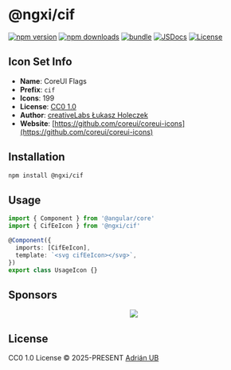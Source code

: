 # @ngxi/cif

[![npm version][npm-version-src]][npm-version-href]
[![npm downloads][npm-downloads-src]][npm-downloads-href]
[![bundle][bundle-src]][bundle-href]
[![JSDocs][jsdocs-src]][jsdocs-href]
[![License][license-src]][license-href]

## Icon Set Info

- **Name**: CoreUI Flags
- **Prefix**: `cif`
- **Icons**: 199
- **License**: [CC0 1.0](https://creativecommons.org/publicdomain/zero/1.0/)
- **Author**: [creativeLabs Łukasz Holeczek](https://github.com/coreui/coreui-icons)
- **Website**: [https://github.com/coreui/coreui-icons](https://github.com/coreui/coreui-icons)

## Installation

```sh
npm install @ngxi/cif
```

## Usage

```ts
import { Component } from '@angular/core'
import { CifEeIcon } from '@ngxi/cif'

@Component({
  imports: [CifEeIcon],
  template: `<svg cifEeIcon></svg>`,
})
export class UsageIcon {}
```

## Sponsors

<p align="center">
  <a href="https://cdn.jsdelivr.net/gh/adrian-ub/static/sponsors.svg">
    <img src='https://cdn.jsdelivr.net/gh/adrian-ub/static/sponsors.svg'/>
  </a>
</p>

## License

CC0 1.0 License © 2025-PRESENT [Adrián UB](https://github.com/adrian-ub)

<!-- Badges -->

[npm-version-src]: https://img.shields.io/npm/v/@ngxi/cif?style=flat&colorA=080f12&colorB=1fa669
[npm-version-href]: https://npmjs.com/package/@ngxi/cif
[npm-downloads-src]: https://img.shields.io/npm/dm/@ngxi/cif?style=flat&colorA=080f12&colorB=1fa669
[npm-downloads-href]: https://npmjs.com/package/@ngxi/cif
[bundle-src]: https://img.shields.io/bundlephobia/minzip/@ngxi/cif?style=flat&colorA=080f12&colorB=1fa669&label=minzip
[bundle-href]: https://bundlephobia.com/result?p=@ngxi/cif
[license-src]: https://img.shields.io/npm/l/@ngxi/cif?style=flat&colorA=080f12&colorB=1fa669
[license-href]: https://github.com/adrian-ub/ngxi/blob/main/LICENSE
[jsdocs-src]: https://img.shields.io/badge/jsdocs-reference-080f12?style=flat&colorA=080f12&colorB=1fa669
[jsdocs-href]: https://www.jsdocs.io/package/@ngxi/cif
